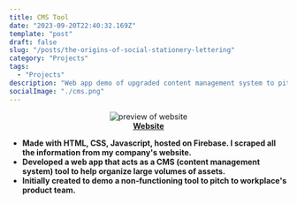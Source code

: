 ```yaml
---
title: CMS Tool
date: "2023-09-20T22:40:32.169Z"
template: "post"
draft: false
slug: "/posts/the-origins-of-social-stationery-lettering"
category: "Projects"
tags:
  - "Projects"
description: "Web app demo of upgraded content management system to pitch to workplace's product team."
socialImage: "./cms.png"
---
```

<figure style="text-align: center;">
  <img src="/cms.png" alt="preview of website" />
  <b><div style="display: flex; justify-content: center; gap: 1rem;">
    <a href="https://stanliveopstools.web.app/usopen2023.html" target="_blank">Website</a>
  </div>
  <b>
</figure>

- Made with **HTML, CSS, Javascript**, hosted on **Firebase**. I scraped all the information from my company's website.
- Developed a web app that acts as a CMS (content management system) tool to help organize large volumes of assets.
- Initially created to demo a non‑functioning tool to pitch to workplace's product team.